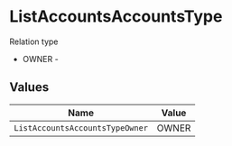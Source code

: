 # ListAccountsAccountsType

Relation type
* OWNER - 


## Values

| Name                            | Value                           |
| ------------------------------- | ------------------------------- |
| `ListAccountsAccountsTypeOwner` | OWNER                           |